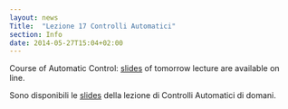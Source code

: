 ```yaml
---
layout: news
Title:  "Lezione 17 Controlli Automatici"
section: Info
date: 2014-05-27T15:04+02:00
---
```


Course of Automatic Control: [slides](http://www.ing.unisannio.it/iannelli/_newsite/teaching/2013-CA/CA-2013-cpn/pages/66.html) of tomorrow lecture are available on line. 

Sono disponibili le [slides](http://www.ing.unisannio.it/iannelli/_newsite/teaching/2013-CA/CA-2013-cpn/pages/66.html) della lezione di Controlli Automatici di domani.
